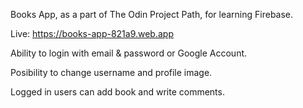 Books App, as a part of The Odin Project Path, for learning Firebase.

Live: https://books-app-821a9.web.app

Ability to login with email & password or Google Account.

Posibility to change username and profile image.

Logged in users can add book and write comments.
